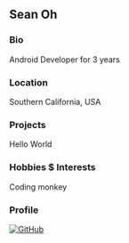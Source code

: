 ## Sean Oh

### Bio
Android Developer for 3 years

### Location
Southern California, USA

### Projects
Hello World

### Hobbies $ Interests
Coding monkey

### Profile
[![GitHub][github-img]](https://github.com/seanoh1989)

<!-- Don't edit the below 2 lines -->
[twitter-img]: https://i.imgur.com/wWzX9uB.png
[github-img]: https://i.imgur.com/9I6NRUm.png
